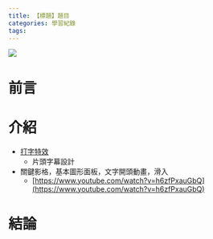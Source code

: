 ```yaml
---
title: 【標題】題目
categories: 學習紀錄
tags:
---
```



![](https://nijialin.com/images/2022/)

# 前言

<!-- more -->

# 介紹

- [打字特效](https://www.youtube.com/watch?v=iLgvGqp7hCA)
  - 片頭字幕設計
- 關鍵影格，基本圖形面板，文字開頭動畫，滑入
  - [https://www.youtube.com/watch?v=h6zfPxauGbQ](https://www.youtube.com/watch?v=h6zfPxauGbQ)


# 結論
